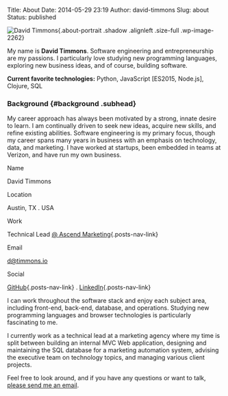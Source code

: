 Title: About
Date: 2014-05-29 23:19
Author: david-timmons
Slug: about
Status: published

<div>

![David
Timmons](http://david.timmons.io/wp-content/uploads/2014/05/david-timmons.jpg "That's me, David Timmons."){.about-portrait
.shadow .alignleft .size-full .wp-image-2262}

</div>

My name is **David Timmons**. Software engineering and entrepreneurship
are my passions. I particularly love studying new programming languages,
exploring new business ideas, and of course, building software.

**Current favorite technologies:**
Python, JavaScript \[ES2015, Node.js\], Clojure, SQL

<div class="single-content">

### Background {#background .subhead}

</div>

My career approach has always been motivated by a strong, innate desire
to learn. I am continually driven to seek new ideas, acquire new skills,
and refine existing abilities. Software engineering is my primary focus,
though my career spans many years in business with an emphasis on
technology, data, and marketing. I have worked at startups, been
embedded in teams at Verizon, and have run my own business.

<div class="posts-nav about-bio project-details shadow">

Name

David Timmons

Location

Austin, TX . USA

Work

Technical Lead
[@ Ascend
Marketing](http://www.ascend.marketing/#welcome){.posts-nav-link}

Email

<d@timmons.io>

Social

[GitHub](https://github.com/davidtimmons "Click here to visit my GitHub profile."){.posts-nav-link}
.
[LinkedIn](https://www.linkedin.com/in/davidtimmons "Click here to visit my LinkedIn profile."){.posts-nav-link}

</div>

I can work throughout the software stack and enjoy each subject area,
including front-end, back-end, database, and operations. Studying new
programming languages and browser technologies is particularly
fascinating to me.

I currently work as a technical lead at a marketing agency where my time
is split between building an internal MVC Web application, designing and
maintaining the SQL database for a marketing automation system, advising
the executive team on technology topics, and managing various client
projects.

Feel free to look around, and if you have any questions or want to talk,
[please send me an
email](mailto:d@timmons.io "Click here to email me.").
